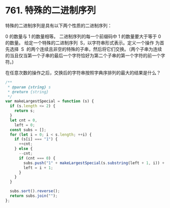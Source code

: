 # 761. 特殊的二进制序列

特殊的二进制序列是具有以下两个性质的二进制序列：

0 的数量与 1 的数量相等。
二进制序列的每一个前缀码中 1 的数量要大于等于 0 的数量。
给定一个特殊的二进制序列  S，以字符串形式表示。定义一个操作 为首先选择  S  的两个连续且非空的特殊的子串，然后将它们交换。（两个子串为连续的当且仅当第一个子串的最后一个字符恰好为第二个子串的第一个字符的前一个字符。)

在任意次数的操作之后，交换后的字符串按照字典序排列的最大的结果是什么？

```js
/**
 * @param {string} s
 * @return {string}
 */
var makeLargestSpecial = function (s) {
  if (s.length <= 2) {
    return s;
  }
  let cnt = 0,
    left = 0;
  const subs = [];
  for (let i = 0; i < s.length; ++i) {
    if (s[i] === "1") {
      ++cnt;
    } else {
      --cnt;
      if (cnt === 0) {
        subs.push("1" + makeLargestSpecial(s.substring(left + 1, i)) + "0");
        left = i + 1;
      }
    }
  }

  subs.sort().reverse();
  return subs.join("");
};
```
